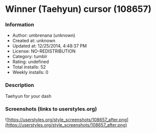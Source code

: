 # Winner (Taehyun) cursor (108657)

### Information
- Author: umbrenana (unknown)
- Created at: unknown
- Updated at: 12/25/2014, 4:48:37 PM
- License: NO-REDISTRIBUTION
- Category: tumblr
- Rating: undefined
- Total installs: 52
- Weekly installs: 0


### Description
Taehyun for your dash


### Screenshots (links to userstyles.org)
![https://userstyles.org/style_screenshots/108657_after.png](https://userstyles.org/style_screenshots/108657_after.png)


